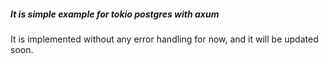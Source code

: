 ##### It is simple example for tokio postgres with axum
It is implemented without any error handling for now, and it will be updated soon.